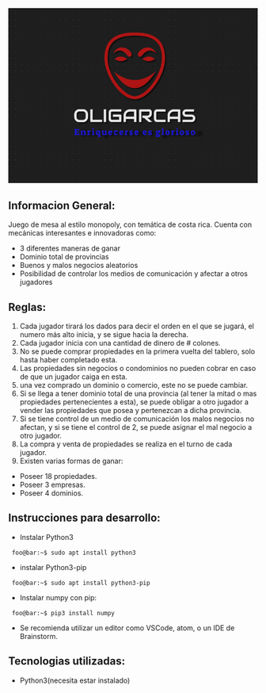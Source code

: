 <center><img src="./media/logo.png"></center>  

## Informacion General:
Juego de mesa al estilo monopoly, con temática de costa rica. Cuenta con mecánicas interesantes e innovadoras como:
- 3 diferentes maneras de ganar
- Dominio total de provincias
- Buenos y malos negocios aleatorios
- Posibilidad de controlar los medios de comunicación y afectar a otros jugadores

## Reglas:
1. Cada jugador tirará los dados para decir el orden en el que se jugará, el numero más alto inicia, y se sigue hacia la derecha.
2. Cada jugador inicia con una cantidad de dinero de # colones.
3. No se puede comprar propiedades en la primera vuelta del tablero, solo hasta haber completado esta.
4. Las propiedades sin negocios o condominios no pueden cobrar en caso de que un jugador caiga en esta.
5. una vez comprado un dominio o comercio, este no se puede cambiar.
6. Si se llega a tener dominio total de una provincia (al tener la mitad o mas propiedades pertenecientes a esta), se puede obligar a otro jugador a vender las propiedades que posea y pertenezcan a dicha provincia.
7. Si se tiene control de un medio de comunicación los malos negocios no afectan, y si se tiene el control de 2, se puede asignar el mal negocio a otro jugador.
8. La compra y venta de propiedades se realiza en el turno de cada jugador.
9. Existen varias formas de ganar:
  -  Poseer 18 propiedades.
  -  Poseer 3 empresas.
  -  Poseer 4 dominios.
  
## Instrucciones para desarrollo:
- Instalar Python3
```console
 foo@bar:~$ sudo apt install python3
 ```
- instalar Python3-pip
```console
 foo@bar:~$ sudo apt install python3-pip
 ```
- Instalar numpy con pip: 
```console
 foo@bar:~$ pip3 install numpy
 ```
 - Se recomienda utilizar un editor como VSCode, atom, o un IDE de Brainstorm.
## Tecnologias utilizadas:
- Python3(necesita estar instalado)

